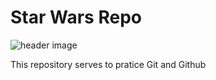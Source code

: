 # Star Wars Repo

![header image](C:/Codigos/StarWarsRepo/tiefighter.png)

This repository serves to pratice Git and Github